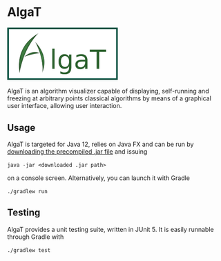 # AlgaT

<img alt="AlgaT Logo" src="src/main/resources/static/logo.png" width="256" />

AlgaT is an algorithm visualizer capable of displaying, self-running and
freezing at arbitrary points classical algorithms by means of a graphical user
interface, allowing user interaction.

## Usage
AlgaT is targeted for Java 12, relies on Java FX and can be run by
[downloading the precompiled .jar file](
https://github.com/newnone/AlgaT/wiki/Downloads) and issuing

```
java -jar <downloaded .jar path>
```

on a console screen. Alternatively, you can launch it with Gradle

```
./gradlew run
```

## Testing
AlgaT provides a unit testing suite, written in JUnit 5. It is easily runnable
through Gradle with

```
./gradlew test
```
